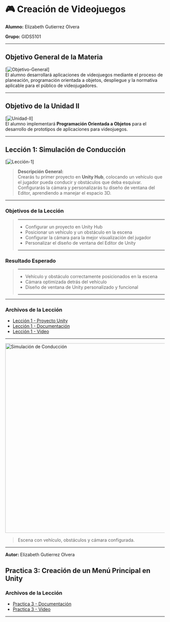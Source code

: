 # 🎮 Creación de Videojuegos 

**Alumno:** Elizabeth Gutierrez Olvera

**Grupo:** GIDS5101  

---

## Objetivo General de la Materia
[![Objetivo-General](https://img.shields.io/badge/Objetivo-General-blue?style=for-the-badge&logo=unity)]  
El alumno desarrollará aplicaciones de videojuegos mediante el proceso de planeación, programación orientada a objetos, despliegue y la normativa aplicable para el público de videojugadores.

---

## Objetivo de la Unidad II
[![Unidad-II](https://img.shields.io/badge/Unidad-II-orange?style=for-the-badge&logo=unity)]  
El alumno implementará **Programación Orientada a Objetos** para el desarrollo de prototipos de aplicaciones para videojuegos.

---

## Lección 1: Simulación de Conducción
[![Lección-1](https://img.shields.io/badge/Leccion-1-red?style=for-the-badge&logo=unity)]  

> **Descripción General:**  
> Crearás tu primer proyecto en **Unity Hub**, colocando un vehículo que el jugador pueda conducir y obstáculos que deba esquivar. Configurarás la cámara y personalizarás tu diseño de ventana del Editor, aprendiendo a manejar el espacio 3D.

---

### Objetivos de la Lección
> ----------------------------------------
> - Configurar un proyecto en Unity Hub
> - Posicionar un vehículo y un obstáculo en la escena
> - Configurar la cámara para la mejor visualización del jugador
> - Personalizar el diseño de ventana del Editor de Unity
> ----------------------------------------

### Resultado Esperado
> ----------------------------------------
> - Vehículo y obstáculo correctamente posicionados en la escena
> - Cámara optimizada detrás del vehículo
> - Diseño de ventana de Unity personalizado y funcional
> ----------------------------------------

---

### Archivos de la Lección
- [Lección 1 - Proyecto Unity](Lecciones/Leccion%201/Leccion1.PlayerControl.unitypackage)
- [Lección 1 - Documentación](Lecciones/Leccion%201/Leccion1.pdf)
- [Lección 1 - Video](Lecciones/Leccion%201/Leccion1.mp4)

---

<img src="https://connect-mediagw.unity.com/h1/20190423/learn/images/2f654ac8-d6c7-4746-ad91-e4f3a6014fe1_Screen_Shot_2019_04_23_at_3.57.47_PM.png" alt="Simulación de Conducción" width="600">

> Escena con vehículo, obstáculos y cámara configurada.

---

**Autor:** Elizabeth Gutierrez Olvera

## Practica 3: Creación de un Menú Principal en Unity
### Archivos de la Lección
- [Practica 3 - Documentación](Practicas/Practicas%203/Practica3.pdf)
- [Practica 3 - Video](Practicas/Practicas%203/Practica3.mp4)

---
